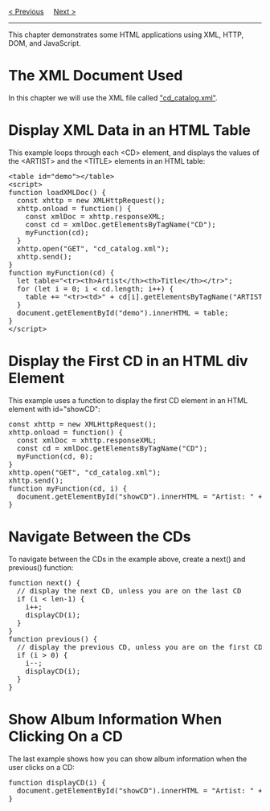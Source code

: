 <a href="/JS/AJAX/Database.md">&lt; Previous</a>
&nbsp;&nbsp;&nbsp;
<a href="https://bledy-guides.repl.co/#ajax">Next &gt;</a>
<hr>
This chapter demonstrates some HTML applications using XML, HTTP, DOM, and JavaScript.
<h1>The XML Document Used</h1>
In this chapter we will use the XML file called <a href="https://codepen.io/BGP100/pen/GRyePxw">"cd_catalog.xml"</a>.
<h1>Display XML Data in an HTML Table</h1>
This example loops through each &lt;CD&gt; element, and displays the values of the &lt;ARTIST&gt; and the &lt;TITLE&gt; elements in an HTML table:
<pre>
&lt;table id="demo"&gt;&lt;/table&gt;
&lt;script&gt;
function loadXMLDoc() {
  const xhttp = new XMLHttpRequest();
  xhttp.onload = function() {
    const xmlDoc = xhttp.responseXML;
    const cd = xmlDoc.getElementsByTagName("CD");
    myFunction(cd);
  }
  xhttp.open("GET", "cd_catalog.xml");
  xhttp.send();
}
function myFunction(cd) {
  let table="&lt;tr&gt;&lt;th&gt;Artist&lt;/th&gt;&lt;th&gt;Title&lt;/th&gt;&lt;/tr&gt;";
  for (let i = 0; i &lt; cd.length; i++) {
    table += "&lt;tr&gt;&lt;td&gt;" + cd[i].getElementsByTagName("ARTIST")[0].childNodes[0].nodeValue + "&lt;/td&gt;&lt;td&gt;" + cd[i].getElementsByTagName("TITLE")[0].childNodes[0].nodeValue + "&lt;/td&gt;&lt;/tr&gt;";
  }
  document.getElementById("demo").innerHTML = table;
}
&lt;/script&gt;
</pre>
<h1>Display the First CD in an HTML div Element</h1>
This example uses a function to display the first CD element in an HTML element with id="showCD":
<pre>
const xhttp = new XMLHttpRequest();
xhttp.onload = function() {
  const xmlDoc = xhttp.responseXML;
  const cd = xmlDoc.getElementsByTagName("CD");
  myFunction(cd, 0);
}
xhttp.open("GET", "cd_catalog.xml");
xhttp.send();
function myFunction(cd, i) {
  document.getElementById("showCD").innerHTML = "Artist: " + cd[i].getElementsByTagName("ARTIST")[0].childNodes[0].nodeValue + "&lt;br&gt;Title: " + cd[i].getElementsByTagName("TITLE")[0].childNodes[0].nodeValue + "&lt;br&gt;Year: " + cd[i].getElementsByTagName("YEAR")[0].childNodes[0].nodeValue;
}
</pre>
<h1>Navigate Between the CDs</h1>
To navigate between the CDs in the example above, create a next() and previous() function:
<pre>
function next() {
  // display the next CD, unless you are on the last CD
  if (i &lt; len-1) {
    i++;
    displayCD(i);
  }
}
function previous() {
  // display the previous CD, unless you are on the first CD
  if (i &gt; 0) {
    i--;
    displayCD(i);
  }
}
</pre>
<h1>Show Album Information When Clicking On a CD</h1>
The last example shows how you can show album information when the user clicks on a CD:
<pre>
function displayCD(i) {
  document.getElementById("showCD").innerHTML = "Artist: " + cd[i].getElementsByTagName("ARTIST")[0].childNodes[0].nodeValue + "&lt;br&gt;Title: " + cd[i].getElementsByTagName("TITLE")[0].childNodes[0].nodeValue + "&lt;br&gt;Year: " + cd[i].getElementsByTagName("YEAR")[0].childNodes[0].nodeValue;
}
</pre>
